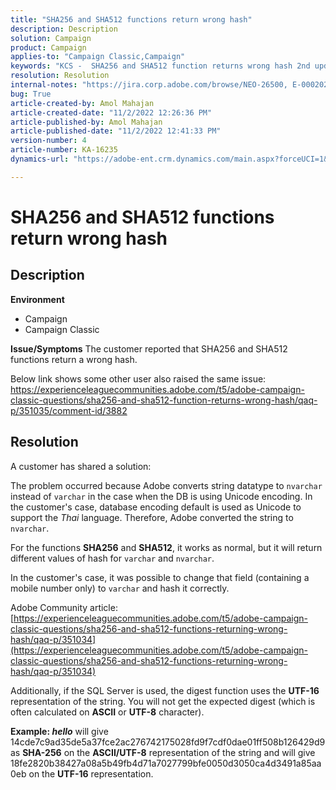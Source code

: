 ```yaml
---
title: "SHA256 and SHA512 functions return wrong hash"
description: Description
solution: Campaign
product: Campaign
applies-to: "Campaign Classic,Campaign"
keywords: "KCS -  SHA256 and SHA512 function returns wrong hash 2nd update"
resolution: Resolution
internal-notes: "https://jira.corp.adobe.com/browse/NEO-26500, E-000202021, E-000148142"
bug: True
article-created-by: Amol Mahajan
article-created-date: "11/2/2022 12:26:36 PM"
article-published-by: Amol Mahajan
article-published-date: "11/2/2022 12:41:33 PM"
version-number: 4
article-number: KA-16235
dynamics-url: "https://adobe-ent.crm.dynamics.com/main.aspx?forceUCI=1&pagetype=entityrecord&etn=knowledgearticle&id=537cf695-a95a-ed11-9561-6045bd006a22"

---
```

# SHA256 and SHA512 functions return wrong hash

## Description

<b>Environment</b>
- Campaign
- Campaign Classic

<b>Issue/Symptoms</b>
The customer reported that SHA256 and SHA512 functions return a wrong hash.

 Below link shows some other user also raised the same issue:
 https://experienceleaguecommunities.adobe.com/t5/adobe-campaign-classic-questions/sha256-and-sha512-function-returns-wrong-hash/qaq-p/351035/comment-id/3882


## Resolution


A customer has shared a solution:

The problem occurred because Adobe converts string datatype to `nvarchar` instead of `varchar` in the case when the DB is using Unicode encoding. In the customer's case, database encoding default is used as Unicode to support the *Thai* language. Therefore, Adobe converted the string to `nvarchar`.

For the functions <b>SHA256</b> and <b>SHA512</b>, it works as normal, but it will return different values of hash for `varchar` and `nvarchar`.

In the customer's case, it was possible to change that field (containing a mobile number only) to `varchar` and hash it correctly.

Adobe Community article:
[https://experienceleaguecommunities.adobe.com/t5/adobe-campaign-classic-questions/sha256-and-sha512-functions-returning-wrong-hash/qaq-p/351034](https://experienceleaguecommunities.adobe.com/t5/adobe-campaign-classic-questions/sha256-and-sha512-functions-returning-wrong-hash/qaq-p/351034)

Additionally, if the SQL Server is used, the digest function uses the <b>UTF-16</b> representation of the string. You will not get the expected digest (which is often calculated on <b>ASCII</b> or <b>UTF-8</b> character).

<b>Example: *hello</b>* will give 14cde7c9ad35de5a37fce2ac276742175028fd9f7cdf0dae01ff508b126429d9 as <b>SHA-256</b> on the <b>ASCII/UTF-8</b> representation of the string and will give 18fe2820b38427a08a5b49fb4d71a7027799bfe0050d3050ca4d3491a85aa0eb on the <b>UTF-16</b> representation.
